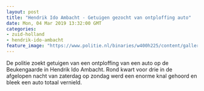 ```yaml
---
layout: post
title: "Hendrik Ido Ambacht - Getuigen gezocht van ontploffing auto"
date: Mon, 04 Mar 2019 13:32:00 GMT
categories: 
- zuid-holland 
- hendrik-ido-ambacht 
feature_image: "https://www.politie.nl/binaries/w400h225/content/gallery/politie/nieuws/2019/maart/07-rt/ontplofte-auto-hia.jpg"
---
```


De politie zoekt getuigen van een ontploffing van een auto op de Beukengaarde in Hendrik Ido Ambacht. 
Rond kwart voor drie in de afgelopen nacht van zaterdag op zondag werd een enorme knal gehoord en bleek een auto totaal vernield.
